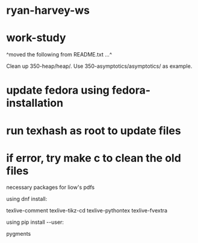 # ryan-harvey-ws
# work-study

^moved the following from README.txt ...^

Clean up 350-heap/heap/.
Use 350-asymptotics/asymptotics/ as example.

# update fedora using fedora-installation

# run texhash as root to update files

# if error, try make c to clean the old files

necessary packages for liow's pdfs

using dnf install: 

texlive-comment
texlive-tikz-cd
texlive-pythontex
texlive-fvextra

using pip install --user:

pygments